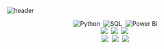![header](https://capsule-render.vercel.app/api?type=wave&color=gradient&customColorList=20&fontColor=000000&height=200&section=header&text=한%20보%20영&fontSize=50)

<div align=center> 

 ![Python](https://img.shields.io/badge/Python-3776AB?style=flat-square&logo=python&logoColor=ffdd54)&nbsp;
  ![SQL](https://img.shields.io/badge/MySQL-4479A1.svg?style=flat-square&logo=pytorch&logoColor=black)&nbsp;
![Power Bi](https://img.shields.io/badge/power_bi-F2C811?style=for-the-badge&logo=powerbi&logoColor=black)
  <br>
  <img src="https://img.shields.io/badge/-AI-blue"/>&nbsp;
  <img src="https://img.shields.io/badge/-Machine Learning-yellowgreen"/>&nbsp;
 <img src="https://img.shields.io/badge/-AI Service Management-lightgrey"/>&nbsp;
<br>
<a href="https://b0b0.notion.site/Private-ML-AI-Engineer-509d7791ea714453ab3e74e106889e23"><img src="https://img.shields.io/badge/Notion-21130d?style=flat-square&logo=Notion&logoColor=white&link=https://b0b0.notion.site/Boyoung-Han-509d7791ea714453ab3e74e106889e23"/></a>&nbsp;
  <a href="https://www.linkedin.com/in/byhan2253"><img src="https://img.shields.io/badge/Linkedin-1e81b0?style=flat-square&logo=LinkedIn&logoColor=white&link=https://www.linkedin.com/in/byhan2253"/></a>&nbsp;
  <a href="mailto:byhan2253@ds.seoultech.ac.kr"><img src="https://img.shields.io/badge/Gmail-d14836?style=flat-square&logo=Gmail&logoColor=white&link=mailto:byhan2253@ds.seoultech.ac.kr"/></a>
 </div>
